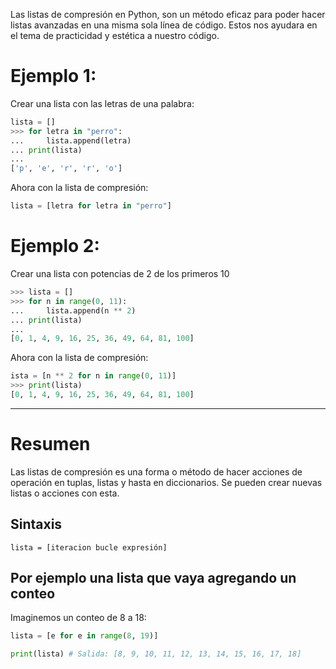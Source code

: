 Las listas de compresión en Python, son un método eficaz para poder hacer listas avanzadas en una misma sola línea de código. Estos nos ayudara en el tema de practicidad y estética a nuestro código.

# Ejemplo 1:

Crear una lista con las letras de una palabra:

```python
lista = []
>>> for letra in "perro":
...     lista.append(letra)
... print(lista)
...
['p', 'e', 'r', 'r', 'o']
```

Ahora con la lista de compresión:

```python
lista = [letra for letra in "perro"]
```

# Ejemplo 2:

Crear una lista con potencias de 2 de los primeros 10 

```python
>>> lista = []
>>> for n in range(0, 11):
...     lista.append(n ** 2)
... print(lista)
... 
[0, 1, 4, 9, 16, 25, 36, 49, 64, 81, 100]
```

Ahora con la lista de compresión:

```python
ista = [n ** 2 for n in range(0, 11)]
>>> print(lista)
[0, 1, 4, 9, 16, 25, 36, 49, 64, 81, 100]
```
---
# Resumen 
Las listas de compresión es una forma o método de hacer acciones de operación en tuplas, listas y hasta en diccionarios. Se pueden crear nuevas listas o acciones con esta.
## Sintaxis
```
lista = [iteracion bucle expresión]
```
## Por ejemplo una lista que vaya agregando un conteo
Imaginemos un conteo de 8 a 18:
```python
lista = [e for e in range(8, 19)]

print(lista) # Salida: [8, 9, 10, 11, 12, 13, 14, 15, 16, 17, 18]
```
